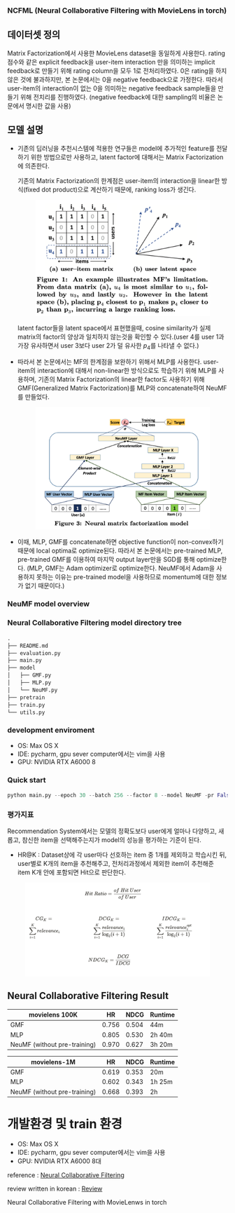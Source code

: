 ### NCFML (Neural Collaborative Filtering with MovieLens in torch)
## 데이터셋 정의

Matrix Factorization에서 사용한 MovieLens dataset을 동일하게 사용한다. rating 점수와 같은 explicit feedback을 user-item interaction 만을 의미하는 implicit feedback로 만들기 위해 rating column을 모두 1로 전처리하였다. 0은 rating을 하지 않은 것에 불과하지만, 본 논문에서는 0을 negative feedback으로 가정한다. 따라서 user-item의 interaction이 없는 0을 의미하는 negative feedback sample들을 만들기 위해 전치리를 진행하였다. (negative feedback에 대한 sampling의 비율은 논문에서 명시한 값을 사용)

## 모델 설명

- 기존의 딥러닝을 추천시스템에 적용한 연구들은 model에 추가적인 feature를 전달하기 위한 방법으로만 사용하고, latent factor에 대해서는 Matrix Factorization에 의존한다.

    기존의 Matrix Factorization의 한계점은 user-item의 interaction을 linear한 방식(fixed dot product)으로 계산하기 때문에, ranking loss가 생긴다.

    <p align="center">
    <div class="center">
      <figure>
        <a href="/images/matrix_limit.png"><img src="images/matrix_limit.png" width="600" ></a>
      </figure>
    </div>
    </p>

     latent factor들을 latent space에서 표현했을때, cosine similarity가 실제 matrix의 factor의 양상과 일치하지 않는것을 확인할 수 있다.(user 4를 user 1과 가장 유사하면서 user 3보다 user 2가 덜 유사한 $p_4$를 나타낼 수 없다.)

- 따라서 본 논문에서는 MF의 한계점을 보완하기 위해서 MLP를 사용한다. user-item의 interaction에 대해서 non-linear한 방식으로도 학습하기 위해 MLP를 사용하며, 기존의 Matrix Factorization의 linear한 factor도 사용하기 위해 GMF(Generalized Matrix Factorization)를 MLP와 concatenate하여 NeuMF를 만들었다.

  <p align="center">
  <div class="center">
    <figure>
      <a href="/images/NeuMF.png"><img src="images/NeuMF.png" width="600" ></a>
    </figure>
  </div>
  </p>

- 이때, MLP, GMF를 concatenate하면 objective function이 non-convex하기 때문에 local optima로 optimize된다. 따라서 본 논문에서는 pre-trained MLP, pre-trained GMF를 이용하여 마지막 output layer만을 SGD를 통해 optimize한다. (MLP, GMF는 Adam optimizer로 optimize한다. NeuMF에서 Adam을 사용하지 못하는 이유는 pre-trained model을 사용하므로 momentum에 대한 정보가 없기 때문이다.)

### NeuMF model overview



### Neural Collaborative Filtering model directory tree

```python
.
├── README.md
├── evaluation.py
├── main.py
├── model
│   ├── GMF.py
│   ├── MLP.py
│   └── NeuMF.py
├── pretrain
├── train.py
└── utils.py
```

### development enviroment

- OS: Max OS X
- IDE: pycharm, gpu sever computer에서는 vim을 사용
- GPU: NVIDIA RTX A6000 8

### Quick start

```python
python main.py --epoch 30 --batch 256 --factor 8 --model NeuMF -pr False --topk 10 --file_size 100k --layer 64 32 16 --download True --use_pretrain False
```

### 평가지표

Recommendation System에서는 모델의 정확도보다 user에게 얼마나 다양하고, 새롭고, 참신한 item을 선택해주는지가 model의 성능을 평가하는 기준이 된다.

- HR@K : Dataset상에 각 user마다 선호하는 item 중 1개를 제외하고 학습시킨 뒤, user별로 K개의 item을 추천해주고, 전처리과정에서 제외한 item이 추천해준 item K개 안에 포함되면 Hit으로 판단한다.

<p align="center">
<div class="center">
  <figure>
    <a href="/images/Metric.png"><img src="images/Metric.png" width="600" ></a>
  </figure>
</div>
</p>

## Neural Collaborative Filtering Result

| movielens 100K | HR | NDCG | Runtime |
| --- | --- | --- | --- |
| GMF | 0.756 | 0.504 | 44m |
| MLP | 0.805 | 0.530 | 2h 40m |
| NeuMF (without pre-training) | 0.970 | 0.627 | 3h 20m |

| movielens-1M | HR | NDCG | Runtime |
| --- | --- | --- | --- |
| GMF | 0.619 | 0.353 | 20m |
| MLP | 0.602 | 0.343 | 1h 25m |
| NeuMF (without pre-training) | 0.668 | 0.393 | 2h |

# 개발환경 및 train 환경

- OS: Max OS X
- IDE: pycharm, gpu sever computer에서는 vim을 사용
- GPU: NVIDIA RTX A6000 8대


reference : [Neural Collaborative Filtering](https://www.google.com/search?q=Neural+Collaborative+Filtering&oq=Neural+Collaborative+Filtering&aqs=chrome.0.69i59l3j69i60l3.650j0j9&sourceid=chrome&ie=UTF-8)

review written in korean : [Review](https://changhyeonnam.github.io/2021/12/28/Neural_Collaborative_Filtering.html)

Neural Collaborative Filtering with MovieLenws in torch
